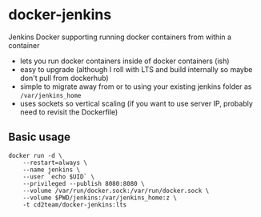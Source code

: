 # docker-jenkins
Jenkins Docker supporting running docker containers from within a container


* lets you run docker containers inside of docker containers (ish)
* easy to upgrade (although I roll with LTS and build internally so maybe don't pull from dockerhub)
* simple to migrate away from or to using your existing jenkins folder as `/var/jenkins_home`
* uses sockets so vertical scaling (if you want to use server IP, probably need to revisit the Dockerfile)

## Basic usage

```
docker run -d \
    --restart=always \
    --name jenkins \
    --user `echo $UID` \
    --privileged --publish 8080:8080 \
    --volume /var/run/docker.sock:/var/run/docker.sock \
    --volume $PWD/jenkins:/var/jenkins_home:z \
    -t cd2team/docker-jenkins:lts
```

